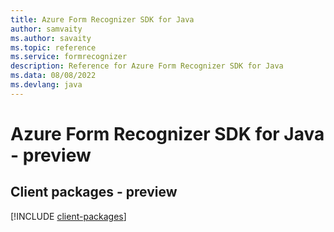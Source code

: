```yaml
---
title: Azure Form Recognizer SDK for Java
author: samvaity
ms.author: savaity
ms.topic: reference
ms.service: formrecognizer
description: Reference for Azure Form Recognizer SDK for Java
ms.data: 08/08/2022
ms.devlang: java
---
```

# Azure Form Recognizer SDK for Java - preview

## Client packages - preview
[!INCLUDE [client-packages](form-recognizer-client-index.md)]
